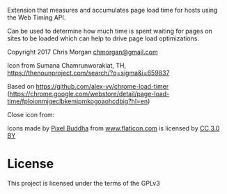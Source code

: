 Extension that measures and accumulates page load time for hosts using the Web Timing API.

Can be used to determine how much time is spent waiting for pages on sites to be loaded
which can help to drive page load optimizations.

Copyright 2017 Chris Morgan <chmorgan@gmail.com>



Icon from Sumana Chamrunworakiat, TH, https://thenounproject.com/search/?q=sigma&i=659837

Based on https://github.com/alex-vv/chrome-load-timer (https://chrome.google.com/webstore/detail/page-load-time/fploionmjgeclbkemipmkogoaohcdbig?hl=en)

Close icon from:
<div>Icons made by <a href="http://www.flaticon.com/authors/pixel-buddha" title="Pixel Buddha">Pixel Buddha</a> from <a href="http://www.flaticon.com" title="Flaticon">www.flaticon.com</a> is licensed by <a href="http://creativecommons.org/licenses/by/3.0/" title="Creative Commons BY 3.0" target="_blank">CC 3.0 BY</a></div>

# License
This project is licensed under the terms of the GPLv3
